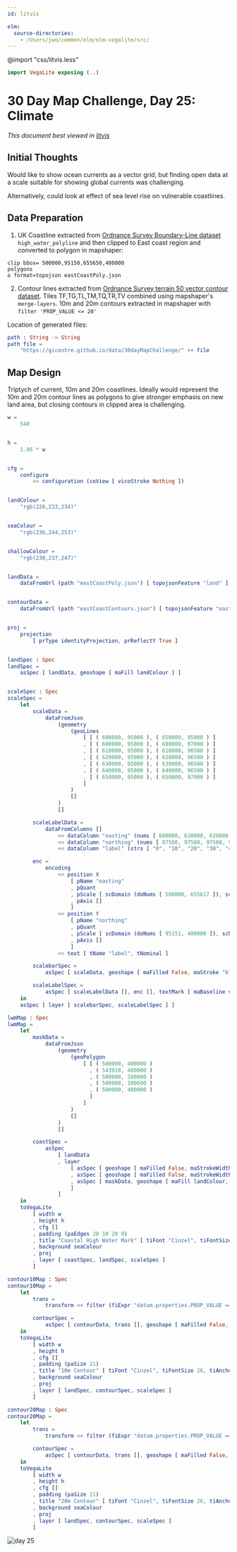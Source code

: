 ```yaml
---
id: litvis

elm:
  source-directories:
    - /Users/jwo/common/elm/elm-vegalite/src/
---
```


@import "css/litvis.less"

```elm {l=hidden}
import VegaLite exposing (..)
```

# 30 Day Map Challenge, Day 25: Climate

_This document best viewed in [litvis](https://github.com/gicentre/litvis)_

## Initial Thoughts

Would like to show ocean currents as a vector grid, but finding open data at a scale suitable for showing global currents was challenging.

Alternatively, could look at effect of sea level rise on vulnerable coastlines.

## Data Preparation

1. UK Coastline extracted from [Ordnance Survey Boundary-Line dataset](https://www.ordnancesurvey.co.uk/opendatadownload/products.html#BDLINE) `high_water_polyline` and then clipped to East coast region and converted to polygon in mapshaper:

```
clip bbox= 500000,95150,655650,400000
polygons
o format=topojson eastCoastPoly.json
```

2. Contour lines extracted from [Ordnance Survey terrain 50 vector contour dataset](https://www.ordnancesurvey.co.uk/opendatadownload/products.html#TERR50). Tiles TF,TG,TL,TM,TQ,TR,TV combined using mapshaper's `merge-layers`.
   10m and 20m contours extracted in mapshaper with `filter 'PROP_VALUE <= 20'`

Location of generated files:

```elm {l}
path : String -> String
path file =
    "https://gicentre.github.io/data/30dayMapChallenge/" ++ file
```

## Map Design

Triptych of current, 10m and 20m coastlines. Ideally would represent the 10m and 20m contour lines as polygons to give stronger emphasis on new land area, but closing contours in clipped area is challenging.

```elm {l=hidden}
w =
    540


h =
    1.96 * w


cfg =
    configure
        << configuration (coView [ vicoStroke Nothing ])


landColour =
    "rgb(226,233,234)"


seaColour =
    "rgb(236,244,253)"


shallowColour =
    "rgb(230,237,247)"


landData =
    dataFromUrl (path "eastCoastPoly.json") [ topojsonFeature "land" ]


contourData =
    dataFromUrl (path "eastCoastContours.json") [ topojsonFeature "eastCoast" ]


proj =
    projection
        [ prType identityProjection, prReflectY True ]


landSpec : Spec
landSpec =
    asSpec [ landData, geoshape [ maFill landColour ] ]


scaleSpec : Spec
scaleSpec =
    let
        scaleData =
            dataFromJson
                (geometry
                    (geoLines
                        [ [ ( 600000, 95000 ), ( 650000, 95000 ) ]
                        , [ ( 600000, 95000 ), ( 600000, 97000 ) ]
                        , [ ( 610000, 95000 ), ( 610000, 96500 ) ]
                        , [ ( 620000, 95000 ), ( 620000, 96500 ) ]
                        , [ ( 630000, 95000 ), ( 630000, 96500 ) ]
                        , [ ( 640000, 95000 ), ( 640000, 96500 ) ]
                        , [ ( 650000, 95000 ), ( 650000, 97000 ) ]
                        ]
                    )
                    []
                )
                []

        scaleLabelData =
            dataFromColumns []
                << dataColumn "easting" (nums [ 600000, 610000, 620000, 630000, 640000, 650000 ])
                << dataColumn "northing" (nums [ 97500, 97500, 97500, 97500, 97500, 97500 ])
                << dataColumn "label" (strs [ "0", "10", "20", "30", "40", "50km" ])

        enc =
            encoding
                << position X
                    [ pName "easting"
                    , pQuant
                    , pScale [ scDomain (doNums [ 500000, 655617 ]), scNice niFalse, scZero False ]
                    , pAxis []
                    ]
                << position Y
                    [ pName "northing"
                    , pQuant
                    , pScale [ scDomain (doNums [ 95151, 400000 ]), scNice niFalse, scZero False ]
                    , pAxis []
                    ]
                << text [ tName "label", tNominal ]

        scalebarSpec =
            asSpec [ scaleData, geoshape [ maFilled False, maStroke "black", maStrokeWidth 0.5 ] ]

        scaleLabelSpec =
            asSpec [ scaleLabelData [], enc [], textMark [ maBaseline vaBottom, maOpacity 0.7 ] ]
    in
    asSpec [ layer [ scalebarSpec, scaleLabelSpec ] ]
```

```elm {v}
lwmMap : Spec
lwmMap =
    let
        maskData =
            dataFromJson
                (geometry
                    (geoPolygon
                        [ [ ( 500000, 400000 )
                          , ( 543918, 400000 )
                          , ( 500000, 200000 )
                          , ( 500000, 100600 )
                          , ( 500000, 400000 )
                          ]
                        ]
                    )
                    []
                )
                []

        coastSpec =
            asSpec
                [ landData
                , layer
                    [ asSpec [ geoshape [ maFilled False, maStrokeWidth 16, maStrokeJoin joRound, maStroke shallowColour ] ]
                    , asSpec [ geoshape [ maFilled False, maStrokeWidth 1 ] ]
                    , asSpec [ maskData, geoshape [ maFill landColour, maStroke landColour, maStrokeWidth 2 ] ]
                    ]
                ]
    in
    toVegaLite
        [ width w
        , height h
        , cfg []
        , padding (paEdges 20 10 20 0)
        , title "Coastal High Water Mark" [ tiFont "Cinzel", tiFontSize 26, tiAnchor anEnd, tiOffset -52 ]
        , background seaColour
        , proj
        , layer [ coastSpec, landSpec, scaleSpec ]
        ]
```

```elm {v}
contour10Map : Spec
contour10Map =
    let
        trans =
            transform << filter (fiExpr "datum.properties.PROP_VALUE == 10")

        contourSpec =
            asSpec [ contourData, trans [], geoshape [ maFilled False, maStrokeWidth 0.7 ] ]
    in
    toVegaLite
        [ width w
        , height h
        , cfg []
        , padding (paSize 21)
        , title "10m Contour" [ tiFont "Cinzel", tiFontSize 26, tiAnchor anEnd, tiOffset -40 ]
        , background seaColour
        , proj
        , layer [ landSpec, contourSpec, scaleSpec ]
        ]
```

```elm {v interactive}
contour20Map : Spec
contour20Map =
    let
        trans =
            transform << filter (fiExpr "datum.properties.PROP_VALUE == 20")

        contourSpec =
            asSpec [ contourData, trans [], geoshape [ maFilled False, maStrokeWidth 0.7 ] ]
    in
    toVegaLite
        [ width w
        , height h
        , cfg []
        , padding (paSize 21)
        , title "20m Contour" [ tiFont "Cinzel", tiFontSize 26, tiAnchor anEnd, tiOffset -40 ]
        , background seaColour
        , proj
        , layer [ landSpec, contourSpec, scaleSpec ]
        ]
```

![day 25](images/day25.jpg)
